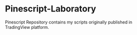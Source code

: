 # Pinescript-Laboratory
Pinescript Repository contains my scripts originally published in TradingView platform.
